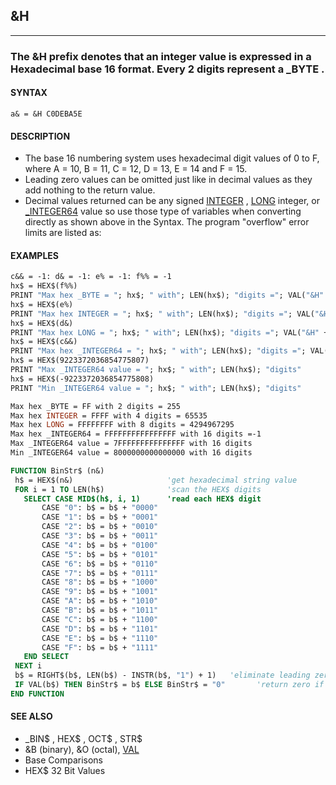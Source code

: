 ## &H
---

### The &H prefix denotes that an integer value is expressed in a Hexadecimal base 16 format. Every 2 digits represent a _BYTE .

#### SYNTAX

`a& = &H C0DEBA5E`

#### DESCRIPTION
* The base 16 numbering system uses hexadecimal digit values of 0 to F, where A = 10, B = 11, C = 12, D = 13, E = 14 and F = 15.
* Leading zero values can be omitted just like in decimal values as they add nothing to the return value.
* Decimal values returned can be any signed [INTEGER](./INTEGER.md) , [LONG](./LONG.md) integer, or [_INTEGER64](./_INTEGER64.md) value so use those type of variables when converting directly as shown above in the Syntax. The program "overflow" error limits are listed as:


#### EXAMPLES
```vb
c&& = -1: d& = -1: e% = -1: f%% = -1
hx$ = HEX$(f%%)
PRINT "Max hex _BYTE = "; hx$; " with"; LEN(hx$); "digits ="; VAL("&H" + hx$)
hx$ = HEX$(e%)
PRINT "Max hex INTEGER = "; hx$; " with"; LEN(hx$); "digits ="; VAL("&H" + hx$)
hx$ = HEX$(d&)
PRINT "Max hex LONG = "; hx$; " with"; LEN(hx$); "digits ="; VAL("&H" + hx$)
hx$ = HEX$(c&&)
PRINT "Max hex _INTEGER64 = "; hx$; " with"; LEN(hx$); "digits ="; VAL("&H" + hx$)
hx$ = HEX$(9223372036854775807)
PRINT "Max _INTEGER64 value = "; hx$; " with"; LEN(hx$); "digits"
hx$ = HEX$(-9223372036854775808)
PRINT "Min _INTEGER64 value = "; hx$; " with"; LEN(hx$); "digits"
```
  
```vb
Max hex _BYTE = FF with 2 digits = 255
Max hex INTEGER = FFFF with 4 digits = 65535
Max hex LONG = FFFFFFFF with 8 digits = 4294967295
Max hex _INTEGER64 = FFFFFFFFFFFFFFFF with 16 digits =-1
Max _INTEGER64 value = 7FFFFFFFFFFFFFFF with 16 digits
Min _INTEGER64 value = 8000000000000000 with 16 digits
```
  
```vb
FUNCTION BinStr$ (n&)
 h$ = HEX$(n&)                     'get hexadecimal string value
 FOR i = 1 TO LEN(h$)              'scan the HEX$ digits
   SELECT CASE MID$(h$, i, 1)      'read each HEX$ digit
       CASE "0": b$ = b$ + "0000"
       CASE "1": b$ = b$ + "0001"
       CASE "2": b$ = b$ + "0010"
       CASE "3": b$ = b$ + "0011"
       CASE "4": b$ = b$ + "0100"
       CASE "5": b$ = b$ + "0101"
       CASE "6": b$ = b$ + "0110"
       CASE "7": b$ = b$ + "0111"
       CASE "8": b$ = b$ + "1000"
       CASE "9": b$ = b$ + "1001"
       CASE "A": b$ = b$ + "1010"
       CASE "B": b$ = b$ + "1011"
       CASE "C": b$ = b$ + "1100"
       CASE "D": b$ = b$ + "1101"
       CASE "E": b$ = b$ + "1110"
       CASE "F": b$ = b$ + "1111"
   END SELECT
 NEXT i
 b$ = RIGHT$(b$, LEN(b$) - INSTR(b$, "1") + 1)   'eliminate leading zeroes
 IF VAL(b$) THEN BinStr$ = b$ ELSE BinStr$ = "0"       'return zero if n& = 0
END FUNCTION
```
  


#### SEE ALSO
* _BIN$ , HEX$ , OCT$ , STR$
* &B (binary), &O (octal), [VAL](./VAL.md)
* Base Comparisons
* HEX$ 32 Bit Values
